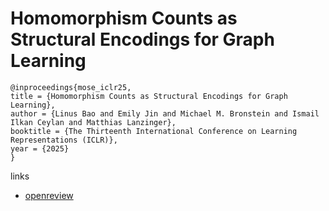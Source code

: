 # Homomorphism Counts as Structural Encodings for Graph Learning

```
@inproceedings{mose_iclr25,
title = {Homomorphism Counts as Structural Encodings for Graph Learning},
author = {Linus Bao and Emily Jin and Michael M. Bronstein and Ismail Ilkan Ceylan and Matthias Lanzinger},
booktitle = {The Thirteenth International Conference on Learning Representations (ICLR)},
year = {2025}
}
```

links
- [openreview](https://openreview.net/forum?id=qFw2RFJS5g)
